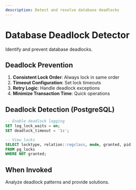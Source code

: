 ```yaml
---
description: Detect and resolve database deadlocks
---
```


# Database Deadlock Detector

Identify and prevent database deadlocks.

## Deadlock Prevention

1. **Consistent Lock Order**: Always lock in same order
2. **Timeout Configuration**: Set lock timeouts
3. **Retry Logic**: Handle deadlock exceptions
4. **Minimize Transaction Time**: Quick operations

## Deadlock Detection (PostgreSQL)

```sql
-- Enable deadlock logging
SET log_lock_waits = on;
SET deadlock_timeout = '1s';

-- View locks
SELECT locktype, relation::regclass, mode, granted, pid
FROM pg_locks
WHERE NOT granted;
```

## When Invoked

Analyze deadlock patterns and provide solutions.
